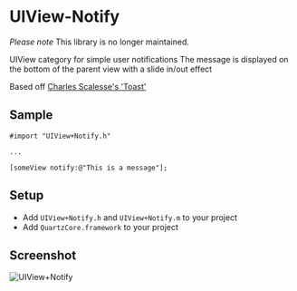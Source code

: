 UIView-Notify
=============

_Please note_ 
This library is no longer maintained.  

UIView category for simple user notifications
The message is displayed on the bottom of the parent view with a slide in/out effect

Based off [Charles Scalesse's 'Toast'](https://github.com/scalessec/Toast)

Sample
--------------------

    #import "UIView+Notify.h"

    ...

    [someView notify:@"This is a message"];


Setup
--------------------
* Add ```UIView+Notify.h``` and ```UIView+Notify.m``` to your project
* Add ```QuartzCore.framework``` to your project

Screenshot
--------------------
![UIView+Notify](https://raw.githubusercontent.com/andreamazz/UIView-Notify/master/screenshot.png)
